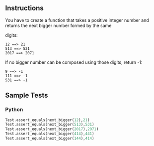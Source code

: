 ## Instructions
You have to create a function that takes a positive integer number and returns the next bigger number formed by the same 

digits:
~~~
12 ==> 21
513 ==> 531
2017 ==> 2071
~~~

If no bigger number can be composed using those digits, return -1:

~~~
9 ==> -1
111 ==> -1
531 ==> -1
~~~

## Sample Tests

### Python
~~~ python
Test.assert_equals(next_bigger(12),21)
Test.assert_equals(next_bigger(513),531)
Test.assert_equals(next_bigger(2017),2071)
Test.assert_equals(next_bigger(414),441)
Test.assert_equals(next_bigger(144),414)
~~~